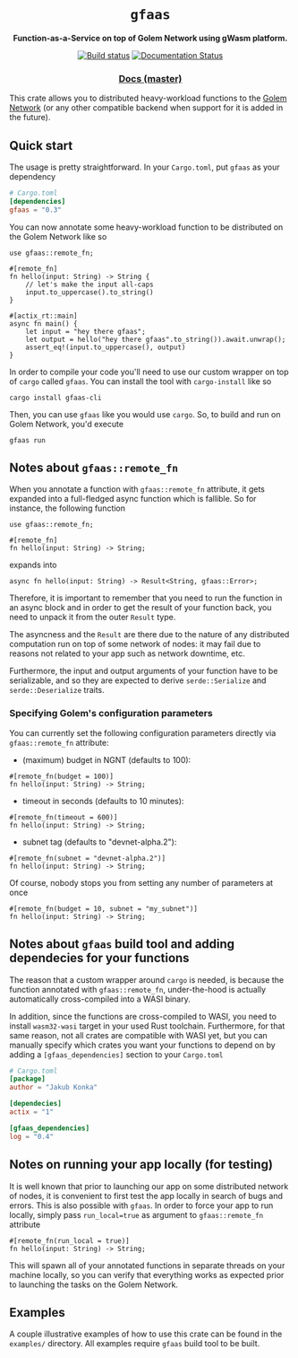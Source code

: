 <div align="center">
  <h1><code>gfaas</code></h1>

  <p>
    <strong>Function-as-a-Service on top of Golem Network using gWasm platform.</strong>
  </p>

  <p>
    <a href="https://github.com/golemfactory/gfaas/actions?query=branch%3Amaster"><img src="https://github.com/golemfactory/gfaas/workflows/Continuous%20Integration/badge.svg" alt="Build status" /></a>
    <a href="https://docs.rs/gfaas"><img src="https://docs.rs/gfaas/badge.svg" alt="Documentation Status" /></a>
  </p>

  <h3>
    <a href="https://golemfactory.github.io/gfaas/gfaas/">Docs (master)</a>
  </h3>
</div>

This crate allows you to distributed heavy-workload functions to the [Golem Network] (or any
other compatible backend when support for it is added in the future).

[Golem Network]: https://golem.network/

## Quick start

The usage is pretty straightforward. In your `Cargo.toml`, put `gfaas` as your dependency

```toml
# Cargo.toml
[dependencies]
gfaas = "0.3"
```

You can now annotate some heavy-workload function to be distributed on the Golem Network
like so

```rust,ignore
use gfaas::remote_fn;

#[remote_fn]
fn hello(input: String) -> String {
    // let's make the input all-caps
    input.to_uppercase().to_string()
}

#[actix_rt::main]
async fn main() {
    let input = "hey there gfaas";
    let output = hello("hey there gfaas".to_string()).await.unwrap();
    assert_eq!(input.to_uppercase(), output)
}
```

In order to compile your code you'll need to use our custom wrapper on top of `cargo` called
`gfaas`. You can install the tool with `cargo-install` like so

```
cargo install gfaas-cli
```

Then, you can use `gfaas` like you would use `cargo`. So, to build and run on Golem Network,
you'd execute

```
gfaas run
```

## Notes about `gfaas::remote_fn`

When you annotate a function with `gfaas::remote_fn` attribute, it gets expanded into a
full-fledged async function which is fallible. So for instance, the following function

```rust,ignore
use gfaas::remote_fn;

#[remote_fn]
fn hello(input: String) -> String;
```

expands into

```rust,ignore
async fn hello(input: String) -> Result<String, gfaas::Error>;
```

Therefore, it is important to remember that you need to run the function in an async block
and in order to get the result of your function back, you need to unpack it from the outer
`Result` type.

The asyncness and the `Result` are there due to the nature of any distributed computation
run on top of some network of nodes: it may fail due to reasons not related to your app
such as network downtime, etc.

Furthermore, the input and output arguments of your function have to be serializable, and
so they are expected to derive `serde::Serialize` and `serde::Deserialize` traits.

### Specifying Golem's configuration parameters

You can currently set the following configuration parameters directly via `gfaas::remote_fn`
attribute:

* (maximum) budget in NGNT (defaults to 100):

```rust,ignore
#[remote_fn(budget = 100)]
fn hello(input: String) -> String;
```

* timeout in seconds (defaults to 10 minutes):

```rust,ignore
#[remote_fn(timeout = 600)]
fn hello(input: String) -> String;
```

* subnet tag (defaults to "devnet-alpha.2"):

```rust,ignore
#[remote_fn(subnet = "devnet-alpha.2")]
fn hello(input: String) -> String;
```

Of course, nobody stops you from setting any number of parameters at once

```rust,ignore
#[remote_fn(budget = 10, subnet = "my_subnet")]
fn hello(input: String) -> String;
```

## Notes about `gfaas` build tool and adding dependecies for your functions

The reason that a custom wrapper around `cargo` is needed, is because the function
annotated with `gfaas::remote_fn`, under-the-hood is actually automatically cross-compiled
into a WASI binary.

In addition, since the functions are cross-compiled to WASI, you need to install
`wasm32-wasi` target in your used Rust toolchain. Furthermore, for that same reason, not
all crates are compatible with WASI yet, but you can manually specify which crates you
want your functions to depend on by adding a `[gfaas_dependencies]` section to your `Cargo.toml`

```toml
# Cargo.toml
[package]
author = "Jakub Konka"

[dependecies]
actix = "1"

[gfaas_dependencies]
log = "0.4"
```

## Notes on running your app locally (for testing)

It is well known that prior to launching our app on some distributed network of nodes, it
is convenient to first test the app locally in search of bugs and errors. This is also
possible with `gfaas`. In order to force your app to run locally, simply pass
`run_local=true` as argument to `gfaas::remote_fn` attribute

```rust,ignore
#[remote_fn(run_local = true)]
fn hello(input: String) -> String;
```

This will spawn all of your annotated functions in separate threads on your machine locally,
so you can verify that everything works as expected prior to launching the tasks on the
Golem Network.

## Examples

A couple illustrative examples of how to use this crate can be found in the `examples/`
directory. All examples require `gfaas` build tool to be built.
